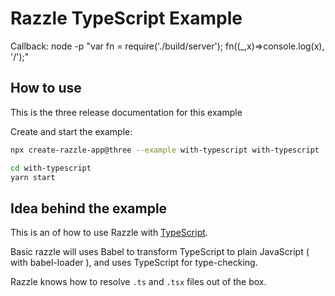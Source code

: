# Razzle TypeScript Example

Callback:
node -p "var fn = require('./build/server'); fn((_,x)=>console.log(x), '/');"


## How to use

<!-- START install generated instructions please keep comment here to allow auto update -->
<!-- DON'T EDIT THIS SECTION, INSTEAD RE-RUN yarn update-examples TO UPDATE -->
This is the three release documentation for this example

Create and start the example:

```bash
npx create-razzle-app@three --example with-typescript with-typescript

cd with-typescript
yarn start
```
<!-- END install generated instructions please keep comment here to allow auto update -->

## Idea behind the example
This is an of how to use Razzle with [TypeScript](https://github.com/Microsoft/TypeScript).

Basic razzle will uses Babel to transform TypeScript to plain JavaScript ( with babel-loader ), and uses TypeScript for type-checking.

Razzle knows how to resolve `.ts` and `.tsx` files out of the box.
